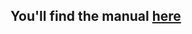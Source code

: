 ## You'll find the manual [here](https://github.com/FriendsOfShopware/FroshPlatformBunnycdnMediaStorage#usage-since-plugin-version-200)
